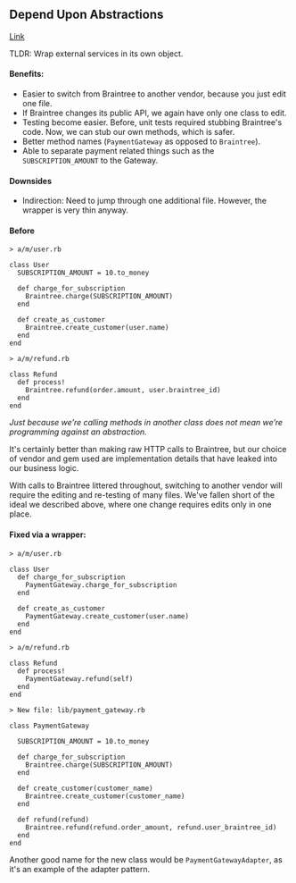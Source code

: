 ## Depend Upon Abstractions
[Link](http://codeulate.com/2011/06/programmer-resumes-are-deprecated/)

TLDR: Wrap external services in its own object.

#### Benefits:
- Easier to switch from Braintree to another vendor, because you just edit one file.
- If Braintree changes its public API, we again have only one class to edit.
- Testing become easier. Before, unit tests required stubbing Braintree's code. Now, we can stub our own methods, which is safer.
- Better method names (`PaymentGateway` as opposed to `Braintree`).
- Able to separate payment related things such as the `SUBSCRIPTION_AMOUNT` to the Gateway.

#### Downsides
- Indirection: Need to jump through one additional file. However, the wrapper  is very thin anyway.

#### Before

    > a/m/user.rb

    class User
      SUBSCRIPTION_AMOUNT = 10.to_money

      def charge_for_subscription
        Braintree.charge(SUBSCRIPTION_AMOUNT)
      end

      def create_as_customer
        Braintree.create_customer(user.name)
      end
    end

    > a/m/refund.rb

    class Refund
      def process!
        Braintree.refund(order.amount, user.braintree_id)
      end
    end

*Just because we’re calling methods in another class does not mean we’re programming against an abstraction.* 

It's certainly better than making raw HTTP calls to Braintree, but our choice of vendor and gem used are implementation details that have leaked into our business logic.

With calls to Braintree littered throughout, switching to another vendor will require the editing and re-testing of many files. We've fallen short of the ideal we described above, where one change requires edits only in one place.

#### Fixed via a wrapper:

    > a/m/user.rb

    class User
      def charge_for_subscription
        PaymentGateway.charge_for_subscription
      end

      def create_as_customer
        PaymentGateway.create_customer(user.name)
      end
    end

    > a/m/refund.rb

    class Refund
      def process!
        PaymentGateway.refund(self)
      end
    end

    > New file: lib/payment_gateway.rb

    class PaymentGateway

      SUBSCRIPTION_AMOUNT = 10.to_money

      def charge_for_subscription
        Braintree.charge(SUBSCRIPTION_AMOUNT)
      end

      def create_customer(customer_name)
        Braintree.create_customer(customer_name)
      end

      def refund(refund)
        Braintree.refund(refund.order_amount, refund.user_braintree_id)
      end
    end

Another good name for the new class would be `PaymentGatewayAdapter`, as it's an example of the adapter pattern.
